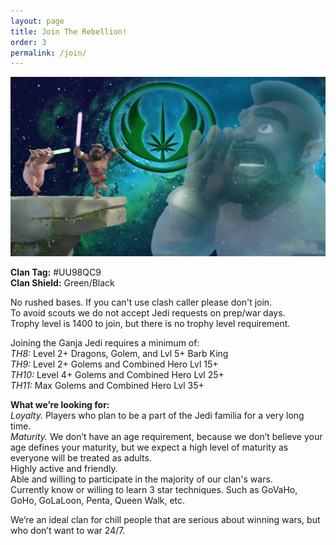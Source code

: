 ```yaml
---
layout: page
title: Join The Rebellion!
order: 3
permalink: /join/
---
```


![Spirit Call](/spirit.jpg)

**Clan Tag:** #UU98QC9 <br/>
**Clan Shield:** Green/Black

No rushed bases. If you can't use clash caller please don't join. <br/> 
To avoid scouts we do not accept Jedi requests on prep/war days. <br/> 
Trophy level is 1400 to join, but there is no trophy level requirement. 

Joining the Ganja Jedi requires a minimum of: <br/>
*TH8:*  Level 2+ Dragons, Golem, and Lvl 5+ Barb King <br/>
*TH9:*  Level 2+ Golems and Combined Hero Lvl 15+ <br/>
*TH10:* Level 4+ Golems and Combined Hero Lvl 25+ <br/>
*TH11:* Max Golems and Combined Hero Lvl 35+ <br/>

**What we’re looking for:** <br/>
*Loyalty.*  Players who plan to be a part of the Jedi familia for a very long time. <br/>
*Maturity.* We don’t have an age requirement, because we don’t believe your age defines your maturity, but we expect a high level of maturity as everyone will be treated as adults.  <br/>
Highly active and friendly.  <br/>
Able and willing to participate in the majority of our clan's wars. <br/>
Currently know or willing to learn 3 star techniques. Such as GoVaHo, GoHo, GoLaLoon, Penta, Queen Walk, etc. 

We’re an ideal clan for chill people that are serious about winning wars, but who don’t want to war 24/7. 
